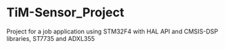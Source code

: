 # TiM-Sensor_Project
Project for a job application using STM32F4 with HAL API and CMSIS-DSP libraries, ST7735 and ADXL355
